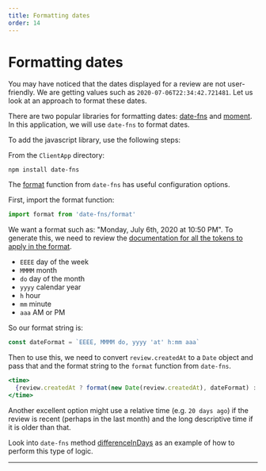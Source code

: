 ```yaml
---
title: Formatting dates
order: 14
---
```


# Formatting dates

You may have noticed that the dates displayed for a review are not
user-friendly. We are getting values such as `2020-07-06T22:34:42.721481`. Let
us look at an approach to format these dates.

There are two popular libraries for formatting dates:
[date-fns](https://date-fns.org/) and [moment](https://momentjs.com/). In this
application, we will use `date-fns` to format dates.

To add the javascript library, use the following steps:

From the `ClientApp` directory:

```shell
npm install date-fns
```

The [format](https://date-fns.org/v2.14.0/docs/format) function from `date-fns`
has useful configuration options.

First, import the format function:

```javascript
import format from 'date-fns/format'
```

We want a format such as: "Monday, July 6th, 2020 at 10:50 PM". To generate
this, we need to review the
[documentation for all the tokens to apply in the format](https://date-fns.org/docs/format).

- `EEEE` day of the week
- `MMMM` month
- `do` day of the month
- `yyyy` calendar year
- `h` hour
- `mm` minute
- `aaa` AM or PM

So our format string is:

```javascript
const dateFormat = `EEEE, MMMM do, yyyy 'at' h:mm aaa`
```

Then to use this, we need to convert `review.createdAt` to a `Date` object and
pass that and the format string to the `format` function from `date-fns`.

```jsx
<time>
  {review.createdAt ? format(new Date(review.createdAt), dateFormat) : null}
</time>
```

Another excellent option might use a relative time (e.g. `20 days ago`) if the
review is recent (perhaps in the last month) and the long descriptive time if it
is older than that.

Look into `date-fns` method
[differenceInDays](https://date-fns.org/v2.14.0/docs/differenceInDays) as an
example of how to perform this type of logic.

---

<!-- Formats dates -->
<GithubCommitViewer repo="suncoast-devs/TacoTuesday" commit="7f6be20cc388e06eaaf78281ebdd555c8af3a69e" />
